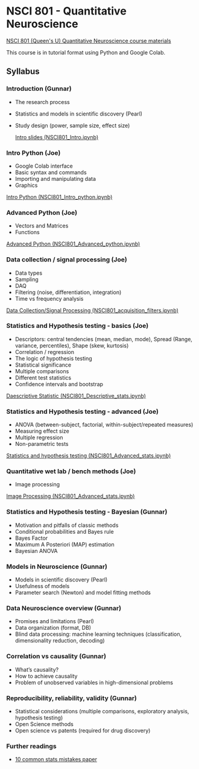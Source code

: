 # NSCI 801 - Quantitative Neuroscience
[NSCI 801 (Queen's U) Quantitative Neuroscience course materials](http://www.compneurosci.com/NSCI801.html)

This course is in tutorial format using Python and Google Colab. 

## Syllabus
### Introduction (Gunnar)

* The research process
* Statistics and models in scientific discovery (Pearl)
* Study design (power, sample size, effect size) 

  [Intro slides (NSCI801_Intro.ipynb)](https://github.com/BlohmLab/NSCI801-QuantNeuro/blob/master/NSCI801_Intro.ipynb)

### Intro Python (Joe)

* Google Colab interface
* Basic syntax and commands
* Importing and manipulating data
* Graphics 

[Intro Python (NSCI801_Intro_python.ipynb)](https://github.com/BlohmLab/NSCI801-QuantNeuro/blob/master/NSCI801_intro_python.ipynb)

### Advanced Python (Joe)

* Vectors and Matrices
* Functions 

[Advanced Python (NSCI801_Advanced_python.ipynb)](https://github.com/BlohmLab/NSCI801-QuantNeuro/blob/master/NSCI801_advanced_python.ipynb)

### Data collection / signal processing (Joe)

* Data types
* Sampling
* DAQ
* Filtering (noise, differentiation, integration)
* Time vs frequency analysis 

[Data Collection/Signal Processing (NSCI801_acquisition_filters.ipynb)](https://github.com/BlohmLab/NSCI801-QuantNeuro/blob/master/NSCI801_acquisition_filters.ipynb)

### Statistics and Hypothesis testing - basics (Joe)

* Descriptors: central tendencies (mean, median, mode), Spread (Range, variance, percentiles), Shape (skew, kurtosis)
* Correlation / regression
* The logic of hypothesis testing
* Statistical significance
* Multiple comparisons
* Different test statistics
* Confidence intervals and bootstrap 

[Daescriptive Statistic (NSCI801_Descriptive_stats.ipynb)](https://github.com/BlohmLab/NSCI801-QuantNeuro/blob/master/NSCI801_Descriptive_Stats-NEW.ipynb)

### Statistics and Hypothesis testing - advanced (Joe)

* ANOVA (between-subject, factorial, within-subject/repeated measures)
* Measuring effect size
* Multiple regression
* Non-parametric tests 

[Statistics and hypothesis testing (NSCI801_Advanced_stats.ipynb)](https://github.com/BlohmLab/NSCI801-QuantNeuro/blob/master/NSCI801_Advanced_stats.ipynb)

### Quantitative wet lab / bench methods (Joe)

* Image processing 

[Image Processing (NSCI801_Advanced_stats.ipynb)](https://github.com/BlohmLab/NSCI801-QuantNeuro/blob/master/NSCI801_Image_Processing_Proper_v2.ipynb)

### Statistics and Hypothesis testing - Bayesian (Gunnar)

* Motivation and pitfalls of classic methods
* Conditional probabilities and Bayes rule
* Bayes Factor
* Maximum A Posteriori (MAP) estimation
* Bayesian ANOVA 

### Models in Neuroscience (Gunnar)

* Models in scientific discovery (Pearl)
* Usefulness of models
* Parameter search (Newton) and model fitting methods 

### Data Neuroscience overview (Gunnar)

* Promises and limitations (Pearl)
* Data organization (format, DB)
* Blind data processing: machine learning techniques (classification, dimensionality reduction, decoding) 

### Correlation vs causality (Gunnar)

* What’s causality?
* How to achieve causality
* Problem of unobserved variables in high-dimensional problems 

### Reproducibility, reliability, validity (Gunnar)

* Statistical considerations (multiple comparisons, exploratory analysis, hypothesis testing)
* Open Science methods
* Open science vs patents (required for drug discovery)

### Further readings

* [10 common stats mistakes paper](https://elifesciences.org/articles/48175)
